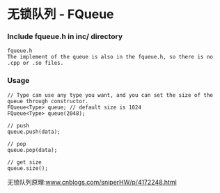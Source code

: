# 无锁队列 - FQueue

### Include fqueue.h in inc/ directory
    fqueue.h
    The implement of the queue is also in the fqueue.h, so there is no .cpp or .so files.

### Usage
    // Type can use any type you want, and you can set the size of the queue through constructor.
    FQueue<Type> queue; // default size is 1024
    FQueue<Type> queue(2048);
    
    // push
    queue.push(data);
    
    // pop
    queue.pop(data);
    
    // get size
    queue.size();


无锁队列原理:www.cnblogs.com/sniperHW/p/4172248.html
